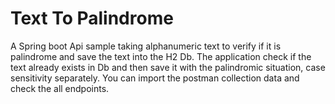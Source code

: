 # Text To Palindrome
A Spring boot Api sample taking alphanumeric text to verify if it is palindrome and save the text into the H2 Db. The application check if the text already exists in Db and then save it with the palindromic situation, case sensitivity separately. You can import the postman collection data and check the all endpoints.
